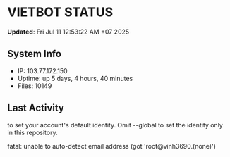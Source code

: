 # VIETBOT STATUS
**Updated**: Fri Jul 11 12:53:22 AM +07 2025

## System Info
- IP: 103.77.172.150
- Uptime: up 5 days, 4 hours, 40 minutes
- Files: 10149

## Last Activity

to set your account's default identity.
Omit --global to set the identity only in this repository.

fatal: unable to auto-detect email address (got 'root@vinh3690.(none)')

